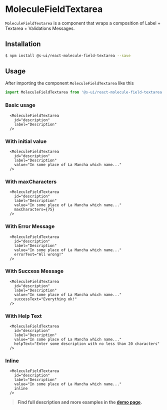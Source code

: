 # MoleculeFieldTextarea


`MoleculeFieldTextarea` is a component that wraps a composition of Label + Textarea + Validations  Messages. 


## Installation

```sh
$ npm install @s-ui/react-molecule-field-textarea --save
```

## Usage

After importing the component `MoleculeFieldTextarea` like this

```javascript
import MoleculeFieldTextarea from '@s-ui/react-molecule-field-textarea'
```

### Basic usage
    
```
  <MoleculeFieldTextarea
    id="description"
    label="Description"
  />
```

### With initial value
    
```
  <MoleculeFieldTextarea
    id="description"
    label="Description"
    value="In some place of La Mancha which name..."
  />
```

### With maxCharacters
    
```
  <MoleculeFieldTextarea
    id="description"
    label="Description"
    value="In some place of La Mancha which name..."
    maxCharacters={75}
  />
```

### With Error Message 
```
  <MoleculeFieldTextarea
    id="description"
    label="Description"
    value="In some place of La Mancha which name..."
    errorText="All wrong!"
  />
```

### With Success Message 
```
  <MoleculeFieldTextarea
    id="description"
    label="Description"
    value="In some place of La Mancha which name..."
    successText="Everything ok!"
  />
```

### With Help Text

```
  <MoleculeFieldTextarea
    id="description"
    label="Description"
    value="In some place of La Mancha which name..."
    helpText="Enter some description with no less than 20 characters"
  />
```

### Inline
```
  <MoleculeFieldTextarea
    id="description"
    label="Description"
    value="In some place of La Mancha which name..."
    inline
  />
```


> **Find full description and more examples in the [demo page](https://sui-components.now.sh/workbench/molecule/fieldTextarea/demo).**